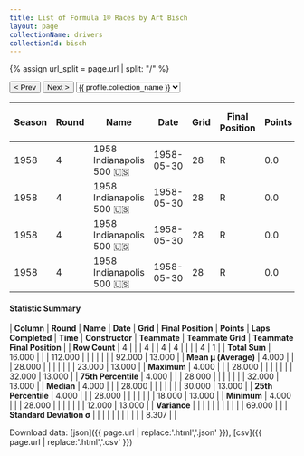 ```yaml
---
title: List of Formula 1® Races by Art Bisch
layout: page
collectionName: drivers
collectionId: bisch
---
```


{% assign url_split = page.url | split: "/" %}
<div id="collection-navigation">
<button onclick="selector.options[selector.selectedIndex-1].value && (window.location = selector.options[selector.selectedIndex-1].value);">&lt; Prev</button>
<button onclick="selector.options[selector.selectedIndex+1].value && (window.location = selector.options[selector.selectedIndex+1].value);">Next &gt;</button>
<select id="selector" onchange="this.options[this.selectedIndex].value && (window.location = this.options[this.selectedIndex].value);">
  {% for collectionId in site.data[page.collectionName].refs %}
    {% if collectionId == page.collectionId %}
      {% assign selected = "selected" %}
    {% else %}
      {% assign selected = "" %}
    {% endif %}
    {% assign profile = site.data[page.collectionName][collectionId].profile %}
    <option value="/f1/{{ page.collectionName }}/{{ collectionId }}/{{ url_split[4] }}" {{ selected }}>{{ profile.collection_name }}</option>
  {% endfor %}
</select>
</div>

| Season | Round | Name | Date | Grid | Final Position | Points | Laps Completed | Time | Constructor | Teammate | Teammate Grid | Teammate Final Position |
|--|--|--|--|--|--|--|--|--|--|--|--|--|
| 1958 | 4 | 1958 Indianapolis 500 🇺🇸 | 1958-05-30 | 28 | R | 0.0 | 0 |   | Kuzma 🇺🇸 | [Johnnie Tolan 🇺🇸](/f1/drivers/tolan) | 30 | 13 |
| 1958 | 4 | 1958 Indianapolis 500 🇺🇸 | 1958-05-30 | 28 | R | 0.0 | 0 |   | Kuzma 🇺🇸 | [Dempsey Wilson 🇺🇸](/f1/drivers/dempsey_wilson) | 32 | R |
| 1958 | 4 | 1958 Indianapolis 500 🇺🇸 | 1958-05-30 | 28 | R | 0.0 | 0 |   | Kuzma 🇺🇸 | [Anthony Foyt 🇺🇸](/f1/drivers/foyt) | 12 | R |
| 1958 | 4 | 1958 Indianapolis 500 🇺🇸 | 1958-05-30 | 28 | R | 0.0 | 0 |   | Kuzma 🇺🇸 | [Eddie Sachs 🇺🇸](/f1/drivers/sachs) | 18 | R |

#### Statistic Summary

| **Column** | **Round** | **Name** | **Date** | **Grid** | **Final Position** | **Points** | **Laps Completed** | **Time** | **Constructor** | **Teammate** | **Teammate Grid** | **Teammate Final Position** |
| **Row Count** | 4 |  |  | 4 |  | 4 | 4 |  |  |  | 4 | 1 |
| **Total Sum** | 16.000 |  |  | 112.000 |  |  |  |  |  |  | 92.000 | 13.000 |
| **Mean μ (Average)** | 4.000 |  |  | 28.000 |  |  |  |  |  |  | 23.000 | 13.000 |
| **Maximum** | 4.000 |  |  | 28.000 |  |  |  |  |  |  | 32.000 | 13.000 |
| **75th Percentile** | 4.000 |  |  | 28.000 |  |  |  |  |  |  | 32.000 | 13.000 |
| **Median** | 4.000 |  |  | 28.000 |  |  |  |  |  |  | 30.000 | 13.000 |
| **25th Percentile** | 4.000 |  |  | 28.000 |  |  |  |  |  |  | 18.000 | 13.000 |
| **Minimum** | 4.000 |  |  | 28.000 |  |  |  |  |  |  | 12.000 | 13.000 |
| **Variance** |  |  |  |  |  |  |  |  |  |  | 69.000 |  |
| **Standard Deviation σ** |  |  |  |  |  |  |  |  |  |  | 8.307 |  |

Download data: [json]({{ page.url | replace:'.html','.json' }}), [csv]({{ page.url | replace:'.html','.csv' }})
